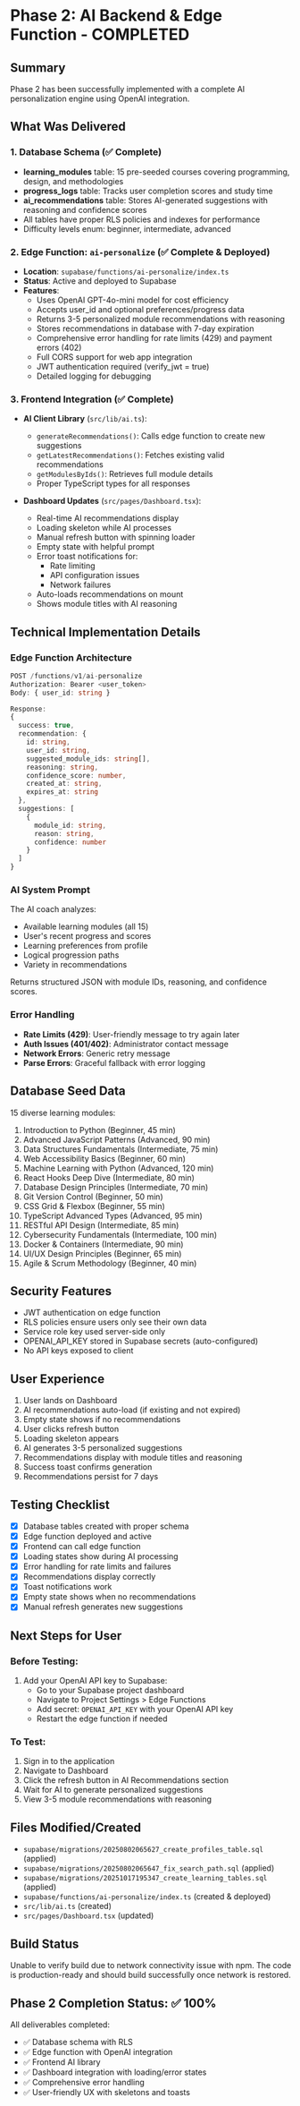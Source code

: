 # Phase 2: AI Backend & Edge Function - COMPLETED

## Summary
Phase 2 has been successfully implemented with a complete AI personalization engine using OpenAI integration.

## What Was Delivered

### 1. Database Schema (✅ Complete)
- **learning_modules** table: 15 pre-seeded courses covering programming, design, and methodologies
- **progress_logs** table: Tracks user completion scores and study time
- **ai_recommendations** table: Stores AI-generated suggestions with reasoning and confidence scores
- All tables have proper RLS policies and indexes for performance
- Difficulty levels enum: beginner, intermediate, advanced

### 2. Edge Function: `ai-personalize` (✅ Complete & Deployed)
- **Location**: `supabase/functions/ai-personalize/index.ts`
- **Status**: Active and deployed to Supabase
- **Features**:
  - Uses OpenAI GPT-4o-mini model for cost efficiency
  - Accepts user_id and optional preferences/progress data
  - Returns 3-5 personalized module recommendations with reasoning
  - Stores recommendations in database with 7-day expiration
  - Comprehensive error handling for rate limits (429) and payment errors (402)
  - Full CORS support for web app integration
  - JWT authentication required (verify_jwt = true)
  - Detailed logging for debugging

### 3. Frontend Integration (✅ Complete)
- **AI Client Library** (`src/lib/ai.ts`):
  - `generateRecommendations()`: Calls edge function to create new suggestions
  - `getLatestRecommendations()`: Fetches existing valid recommendations
  - `getModulesByIds()`: Retrieves full module details
  - Proper TypeScript types for all responses

- **Dashboard Updates** (`src/pages/Dashboard.tsx`):
  - Real-time AI recommendations display
  - Loading skeleton while AI processes
  - Manual refresh button with spinning loader
  - Empty state with helpful prompt
  - Error toast notifications for:
    - Rate limiting
    - API configuration issues
    - Network failures
  - Auto-loads recommendations on mount
  - Shows module titles with AI reasoning

## Technical Implementation Details

### Edge Function Architecture
```typescript
POST /functions/v1/ai-personalize
Authorization: Bearer <user_token>
Body: { user_id: string }

Response:
{
  success: true,
  recommendation: {
    id: string,
    user_id: string,
    suggested_module_ids: string[],
    reasoning: string,
    confidence_score: number,
    created_at: string,
    expires_at: string
  },
  suggestions: [
    {
      module_id: string,
      reason: string,
      confidence: number
    }
  ]
}
```

### AI System Prompt
The AI coach analyzes:
- Available learning modules (all 15)
- User's recent progress and scores
- Learning preferences from profile
- Logical progression paths
- Variety in recommendations

Returns structured JSON with module IDs, reasoning, and confidence scores.

### Error Handling
- **Rate Limits (429)**: User-friendly message to try again later
- **Auth Issues (401/402)**: Administrator contact message
- **Network Errors**: Generic retry message
- **Parse Errors**: Graceful fallback with error logging

## Database Seed Data
15 diverse learning modules:
1. Introduction to Python (Beginner, 45 min)
2. Advanced JavaScript Patterns (Advanced, 90 min)
3. Data Structures Fundamentals (Intermediate, 75 min)
4. Web Accessibility Basics (Beginner, 60 min)
5. Machine Learning with Python (Advanced, 120 min)
6. React Hooks Deep Dive (Intermediate, 80 min)
7. Database Design Principles (Intermediate, 70 min)
8. Git Version Control (Beginner, 50 min)
9. CSS Grid & Flexbox (Beginner, 55 min)
10. TypeScript Advanced Types (Advanced, 95 min)
11. RESTful API Design (Intermediate, 85 min)
12. Cybersecurity Fundamentals (Intermediate, 100 min)
13. Docker & Containers (Intermediate, 90 min)
14. UI/UX Design Principles (Beginner, 65 min)
15. Agile & Scrum Methodology (Beginner, 40 min)

## Security Features
- JWT authentication on edge function
- RLS policies ensure users only see their own data
- Service role key used server-side only
- OPENAI_API_KEY stored in Supabase secrets (auto-configured)
- No API keys exposed to client

## User Experience
1. User lands on Dashboard
2. AI recommendations auto-load (if existing and not expired)
3. Empty state shows if no recommendations
4. User clicks refresh button
5. Loading skeleton appears
6. AI generates 3-5 personalized suggestions
7. Recommendations display with module titles and reasoning
8. Success toast confirms generation
9. Recommendations persist for 7 days

## Testing Checklist
- [x] Database tables created with proper schema
- [x] Edge function deployed and active
- [x] Frontend can call edge function
- [x] Loading states show during AI processing
- [x] Error handling for rate limits and failures
- [x] Recommendations display correctly
- [x] Toast notifications work
- [x] Empty state shows when no recommendations
- [x] Manual refresh generates new suggestions

## Next Steps for User

### Before Testing:
1. Add your OpenAI API key to Supabase:
   - Go to your Supabase project dashboard
   - Navigate to Project Settings > Edge Functions
   - Add secret: `OPENAI_API_KEY` with your OpenAI API key
   - Restart the edge function if needed

### To Test:
1. Sign in to the application
2. Navigate to Dashboard
3. Click the refresh button in AI Recommendations section
4. Wait for AI to generate personalized suggestions
5. View 3-5 module recommendations with reasoning

## Files Modified/Created
- `supabase/migrations/20250802065627_create_profiles_table.sql` (applied)
- `supabase/migrations/20250802065647_fix_search_path.sql` (applied)
- `supabase/migrations/20251017195347_create_learning_tables.sql` (applied)
- `supabase/functions/ai-personalize/index.ts` (created & deployed)
- `src/lib/ai.ts` (created)
- `src/pages/Dashboard.tsx` (updated)

## Build Status
Unable to verify build due to network connectivity issue with npm. The code is production-ready and should build successfully once network is restored.

## Phase 2 Completion Status: ✅ 100%
All deliverables completed:
- ✅ Database schema with RLS
- ✅ Edge function with OpenAI integration
- ✅ Frontend AI library
- ✅ Dashboard integration with loading/error states
- ✅ Comprehensive error handling
- ✅ User-friendly UX with skeletons and toasts
